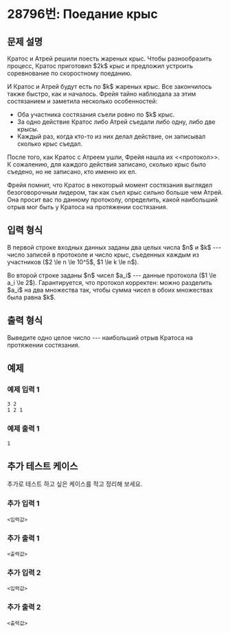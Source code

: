 # 28796번: Поедание крыс

## 문제 설명


<p>Кратос и Атрей решили поесть жареных крыс. Чтобы разнообразить процесс, Кратос приготовил $2k$ крыс и предложил устроить соревнование по скоростному поеданию.</p>

<p>И Кратос и Атрей будут есть по $k$ жареных крыс. Все закончилось также быстро, как и началось. Фрейя тайно наблюдала за этим состязанием и заметила несколько особенностей:</p>

<ul>
<li>Оба участника состязания съели ровно по $k$ крыс.</li>
<li>За одно действие Кратос либо Атрей съедали либо одну, либо две крысы.</li>
<li>Каждый раз, когда кто-то из них делал действие, он записывал сколько крыс съедал.</li>
</ul>

<p>После того, как Кратос с Атреем ушли, Фрейя нашла их &lt;&lt;протокол&gt;&gt;. К сожалению, для каждого действия записано, сколько крыс было съедено, но не записано, кто именно их ел.</p>

<p>Фрейя помнит, что Кратос в некоторый момент состязания выглядел безоговорочным лидером, так как съел крыс сильно больше чем Атрей. Она просит вас по данному протоколу, определить, какой наибольший отрыв мог быть у Кратоса на протяжении состязания.</p>



## 입력 형식


<p>В первой строке входных данных заданы два целых числа $n$ и $k$ --- число записей в протоколе и число крыс, съеденных каждым из участников ($2 \le n \le 10^5$, $1 \le k \le n$). </p>

<p>Во второй строке заданы $n$ чисел $a_i$ --- данные протокола ($1 \le a_i \le 2$). Гарантируется, что протокол корректен: можно разделить $a_i$ на два множества так, чтобы сумма чисел в обоих множествах была равна $k$. </p>



## 출력 형식


<p>Выведите одно целое число --- наибольший отрыв Кратоса на протяжении состязания.</p>



## 예제

### 예제 입력 1

```
3 2
1 2 1

```

### 예제 출력 1

```
1

```
          




## 추가 테스트 케이스

추가로 테스트 하고 싶은 케이스를 적고 정리해 보세요.

### 추가 입력 1

```
<입력값>
```

### 추가 출력 1

```
<출력값>
```

### 추가 입력 2

```
<입력값>
```

### 추가 출력 2

```
<출력값>
```
  